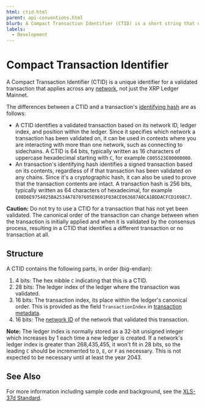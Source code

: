 ```yaml
---
html: ctid.html
parent: api-conventions.html
blurb: A Compact Transaction Identifier (CTID) is a short string that uniquely identifies a validated transaction across any chain.
labels:
  - Development
---
```

# Compact Transaction Identifier

A Compact Transaction Identifier (CTID) is a unique identifier for a validated transaction that applies across any [network](parallel-networks.html), not just the XRP Ledger Mainnet.

The differences between a CTID and a transaction's [identifying hash](transactions.html#identifying-hash) are as follows:

- A CTID identifies a validated transaction based on its network ID, ledger index, and position within the ledger. Since it specifies which network a transaction has been validated on, it can be used in contexts where you are interacting with more than one network, such as connecting to sidechains. A CTID is 64 bits, typically written as 16 characters of uppercase hexadecimal starting with `C`, for example `C005523E00000000`.
- An transaction's identifying hash identifies a signed transaction based on its contents, regardless of if that transaction has been validated on any chains. Since it's a cryptographic hash, it can also be used to prove that the transaction contents are intact. A transaction hash is 256 bits, typically written as 64 characters of hexadecimal, for example `E08D6E9754025BA2534A78707605E0601F03ACE063687A0CA1BDDACFCD1698C7`.

**Caution:** Do not try to use a CTID for a transaction that has not yet been validated. The canonical order of the transaction can change between when the transaction is initially applied and when it is validated by the consensus process, resulting in a CTID that identifies a different transaction or no transaction at all.

## Structure

A CTID contains the following parts, in order (big-endian):

1. 4 bits: The hex nibble `C` indicating that this is a CTID.
2. 28 bits: The ledger index of the ledger where the transaction was validated.
3. 16 bits: The transaction index, its place within the ledger's canonical order. This is provided as the field `TransactionIndex` in [transaction metadata](transaction-metadata.html).
4. 16 bits: The [network ID](transaction-common-fields.html#networkid-field) of the network that validated this transaction.

**Note:** The ledger index is normally stored as a 32-bit unsigned integer which increases by 1 each time a new ledger is created. If a network's ledger index is greater than 268,435,455, it won't fit in 28 bits, so the leading `C` should be incremented to `D`, `E`, or `F` as necessary. This is not expected to be necessary until at least the year 2043.

## See Also

For more information including sample code and background, see the [XLS-37d Standard](https://github.com/XRPLF/XRPL-Standards/tree/master/XLS-0037d-concise-transaction-identifier-ctid).
